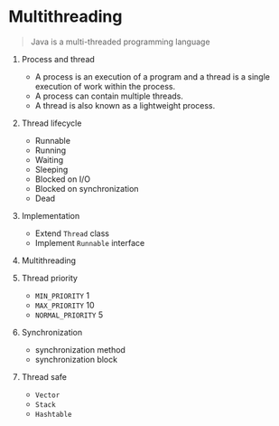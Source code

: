# Multithreading

> Java is a multi-threaded programming language

1. Process and thread
    - A process is an execution of a program and a thread is a single execution of work within the process. 
    - A process can contain multiple threads. 
    - A thread is also known as a lightweight process.

2. Thread lifecycle
    - Runnable
    - Running
    - Waiting
    - Sleeping
    - Blocked on I/O
    - Blocked on synchronization
    - Dead
    
3. Implementation
    - Extend `Thread` class
    - Implement `Runnable` interface

4. Multithreading


5. Thread priority
    - `MIN_PRIORITY` 1
    - `MAX_PRIORITY` 10
    - `NORMAL_PRIORITY` 5
    
6. Synchronization
    - synchronization method
    - synchronization block
    
7. Thread safe
    - `Vector`
    - `Stack`
    - `Hashtable`